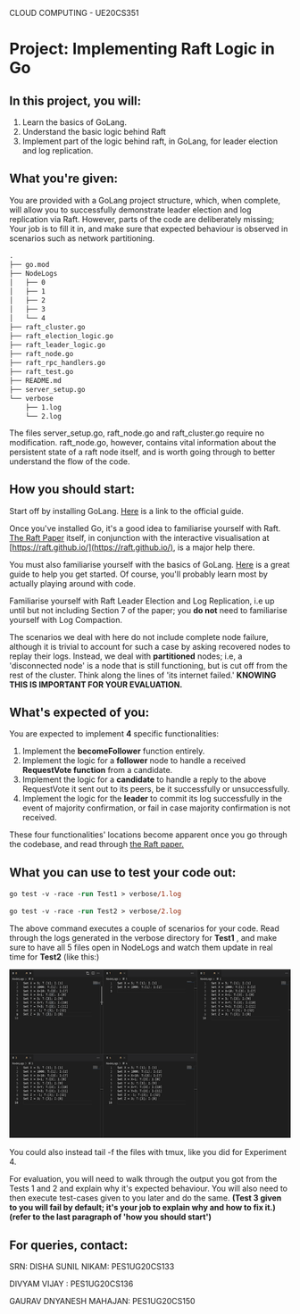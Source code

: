 CLOUD COMPUTING - UE20CS351

# Project: Implementing Raft Logic in Go

## **In this project, you will:**

1. Learn the basics of GoLang.
2. Understand the basic logic behind Raft
3. Implement part of the logic behind raft, in GoLang, for leader election and log replication.

## **What you're given:**

You are provided with a GoLang project structure, which, when complete, will allow you to successfully demonstrate leader election and log replication via Raft. However, parts of the code are deliberately missing; Your job is to fill it in, and make sure that expected behaviour is observed in scenarios such as network partitioning.
```
.
├── go.mod
├── NodeLogs
│   ├── 0
│   ├── 1
│   ├── 2
│   ├── 3
│   └── 4
├── raft_cluster.go
├── raft_election_logic.go
├── raft_leader_logic.go
├── raft_node.go
├── raft_rpc_handlers.go
├── raft_test.go
├── README.md
├── server_setup.go
└── verbose
    ├── 1.log
    └── 2.log
```

The files server\_setup.go, raft\_node.go and raft\_cluster.go require no modification. raft\_node.go, however, contains vital information about the persistent state of a raft node itself, and is worth going through to better understand the flow of the code.

## **How you should start:**

Start off by installing GoLang. [Here](https://go.dev/doc/install) is a link to the official guide.

Once you've installed Go, it's a good idea to familiarise yourself with Raft. [The Raft Paper](http://raft.github.io/raft.pdf) itself, in conjunction with the interactive visualisation at [https://raft.github.io/](https://raft.github.io/), is a major help there.

You must also familiarise yourself with the basics of GoLang. [Here](https://go.dev/tour/) is a great guide to help you get started. Of course, you'll probably learn most by actually playing around with code.

Familiarise yourself with Raft Leader Election and Log Replication, i.e up until but not including Section 7 of the paper; you **do not** need to familiarise yourself with Log Compaction.

The scenarios we deal with here do not include complete node failure, although it is trivial to account for such a case by asking recovered nodes to replay their logs. Instead, we deal with **partitioned** nodes; i.e, a 'disconnected node' is a node that is still functioning, but is cut off from the rest of the cluster. Think along the lines of 'its internet failed.' **KNOWING THIS IS IMPORTANT FOR YOUR EVALUATION.**

## **What's expected of you:**

You are expected to implement **4** specific functionalities:

1. Implement the **becomeFollower** function entirely.
2. Implement the logic for a **follower** node to handle a received **RequestVote function** from a candidate.
3. Implement the logic for a **candidate** to handle a reply to the above RequestVote it sent out to its peers, be it successfully or unsuccessfully.
4. Implement the logic for the **leader** to commit its log successfully in the event of majority confirmation, or fail in case majority confirmation is not received.

These four functionalities' locations become apparent once you go through the codebase, and read through [the Raft paper.](http://raft.github.io/raft.pdf)

## **What you can use to test your code out:**

```ps
go test -v -race -run Test1 > verbose/1.log
```

```ps
go test -v -race -run Test2 > verbose/2.log
```

The above command executes a couple of scenarios for your code. Read through the logs generated in the verbose directory for **Test1** , and make sure to have all 5 files open in NodeLogs and watch them update in real time for **Test2** (like this:)

<p align="center">
  <img src="images/test2.png" />
</p>

You could also instead tail -f the files with tmux, like you did for Experiment 4.

For evaluation, you will need to walk through the output you got from the Tests 1 and 2 and explain why it's expected behaviour. You will also need to then execute test-cases given to you later and do the same. **(Test 3 given to you will fail by default; it's your job to explain why and how to fix it.) (refer to the last paragraph of 'how you should start')**


## **For queries, contact:**
SRN: 
DISHA SUNIL NIKAM: PES1UG20CS133 

DIVYAM VIJAY : PES1UG20CS136


GAURAV DNYANESH MAHAJAN: PES1UG20CS150
